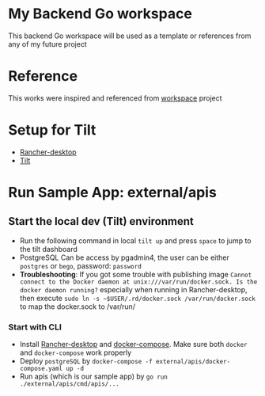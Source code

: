 # My Backend Go workspace
This backend Go workspace will be used as a template or references from any of my future project

# Reference
This works were inspired and referenced from 
[workspace](https://github.com/anthonycorbacho/workspace) project

# Setup for Tilt
- [Rancher-desktop](https://docs.rancherdesktop.io/getting-started/installation/)
- [Tilt](https://tilt.dev/)

# Run Sample App: external/apis
## Start the local dev (Tilt) environment 
- Run the following command in local `tilt up` and press `space` to jump to the tilt dashboard 
- PostgreSQL Can be access by pgadmin4, the user can be either `postgres` or `bego`, password: `password`
- **Troubleshooting**: If you got some trouble with publishing image 
`Cannot connect to the Docker daemon at unix:///var/run/docker.sock. Is the docker daemon running?` especially when running in Rancher-desktop, then execute `sudo ln -s ~$USER/.rd/docker.sock /var/run/docker.sock` to map the docker.sock to /var/run/

### Start with CLI 
- Install [Rancher-desktop](https://docs.rancherdesktop.io/getting-started/installation/) and [docker-compose](https://docs.docker.com/compose/). Make sure both `docker` and `docker-compose` work properly
- Deploy `postgreSQL` by `docker-compose -f external/apis/docker-compose.yaml up -d`
- Run apis (which is our sample app) by `go run ./external/apis/cmd/apis/...`
